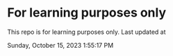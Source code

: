 # For learning purposes only
This repo is for learning purposes only.
Last updated at

Sunday, October 15, 2023 1:55:17 PM

